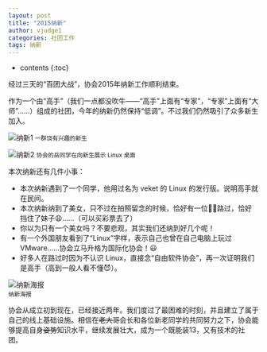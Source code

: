 ```yaml
---
layout: post
title: "2015纳新"
author: vjudge1
categories: 社团工作
tags: 纳新
---
```

* contents
{:toc}

经过三天的“百团大战”，协会2015年纳新工作顺利结束。




作为一个由“高手”（我们一点都没吹牛——“高手”上面有“专家”，“专家”上面有“大师”……）组成的社团，今年的纳新仍然保持“低调”。不过我们仍然吸引了众多新生加入。

![纳新1]({{site.baseurl}}/img/2015-09-23-new/IMG20150920103352.jpg)
<small>一群饶有兴趣的新生</small>

![纳新2]({{site.baseurl}}/img/2015-09-23-new/IMG20150920121959.jpg)
<small>协会的岳同学在向新生展示 Linux 桌面</small>

本次纳新还有几件小事：

* 本次纳新遇到了一个同学，他用过名为 veket 的 Linux 的发行版。说明高手就在民间。
* 本次纳新纳到了美女，只不过在拍照留念的时候，恰好有一位:guardsman:路过，恰好挡住了妹子:weary:……（可以买彩票去了）
* 你以为只有一个美女吗？不要悲观，其实我们还纳到好几个呢！
* 有一个外国朋友看到了“Linux”字样，表示自己也曾在自己电脑上玩过 VMware……协会立马升格为国际化协会！:smiley:
* 好多人在路过时因为不认识 Linux，直接念“自由软件协会”，再一次证明我们是高手（高到一般人看不懂:smiling_imp:）。

![纳新海报]({{site.baseurl}}/img/2015-09-23-new/poster.jpg)
<br><small>纳新海报</small>

协会从成立初到现在，已经接近两年。我们度过了最困难的时刻，并且建立了属于自己的线上基础设施。相信在<s>老大哥</s>会长和各位新老同学的共同努力之下，协会能够提高自身<s>姿势</s>知识水平，继续发展壮大，成为一个既能装13，又有技术的社团。
